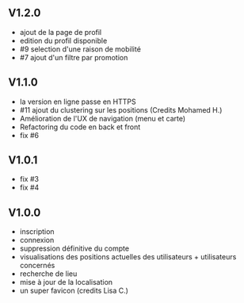 ## V1.2.0
* ajout de la page de profil
* edition du profil disponible
* #9 selection d'une raison de mobilité
* #7 ajout d'un filtre par promotion

## V1.1.0
* la version en ligne passe en HTTPS
* #11 ajout du clustering  sur les positions (Credits Mohamed H.)
* Amélioration de l'UX de navigation (menu et carte)
* Refactoring du code en back et front
* fix #6

## V1.0.1
* fix #3
* fix #4
        
## V1.0.0
* inscription
* connexion
* suppression définitive du compte
* visualisations des positions actuelles des utilisateurs + utilisateurs concernés
* recherche de lieu
* mise à jour de la localisation
* un super favicon (credits Lisa C.)